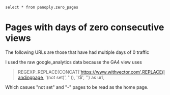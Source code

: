 ```zero_pages
select * from panoply.zero_pages
```
# Pages with days of zero consecutive views

The following URLs are those that have had multiple days of 0 traffic

I used the raw google_analytics data because the GA4 view uses

>   REGEXP_REPLACE(CONCAT('https://www.withvector.com',REPLACE(landingpage, '(not set)', '')), '/$', '') as url,

Which casues "not set" and "-" pages to be read as the home page.


<DataTable data={zero_pages} compact=true/>
